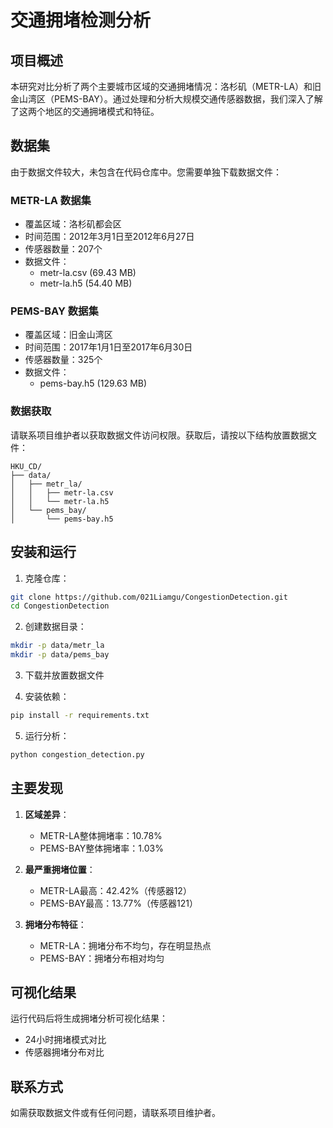 # 交通拥堵检测分析

## 项目概述
本研究对比分析了两个主要城市区域的交通拥堵情况：洛杉矶（METR-LA）和旧金山湾区（PEMS-BAY）。通过处理和分析大规模交通传感器数据，我们深入了解了这两个地区的交通拥堵模式和特征。

## 数据集
由于数据文件较大，未包含在代码仓库中。您需要单独下载数据文件：

### METR-LA 数据集
- 覆盖区域：洛杉矶都会区
- 时间范围：2012年3月1日至2012年6月27日
- 传感器数量：207个
- 数据文件：
  - metr-la.csv (69.43 MB)
  - metr-la.h5 (54.40 MB)

### PEMS-BAY 数据集
- 覆盖区域：旧金山湾区
- 时间范围：2017年1月1日至2017年6月30日
- 传感器数量：325个
- 数据文件：
  - pems-bay.h5 (129.63 MB)

### 数据获取
请联系项目维护者以获取数据文件访问权限。获取后，请按以下结构放置数据文件：

```
HKU_CD/
├── data/
│   ├── metr_la/
│   │   ├── metr-la.csv
│   │   └── metr-la.h5
│   └── pems_bay/
│       └── pems-bay.h5
```

## 安装和运行

1. 克隆仓库：
```bash
git clone https://github.com/021Liamgu/CongestionDetection.git
cd CongestionDetection
```

2. 创建数据目录：
```bash
mkdir -p data/metr_la
mkdir -p data/pems_bay
```

3. 下载并放置数据文件

4. 安装依赖：
```bash
pip install -r requirements.txt
```

5. 运行分析：
```bash
python congestion_detection.py
```

## 主要发现

1. **区域差异**：
   - METR-LA整体拥堵率：10.78%
   - PEMS-BAY整体拥堵率：1.03%

2. **最严重拥堵位置**：
   - METR-LA最高：42.42%（传感器12）
   - PEMS-BAY最高：13.77%（传感器121）

3. **拥堵分布特征**：
   - METR-LA：拥堵分布不均匀，存在明显热点
   - PEMS-BAY：拥堵分布相对均匀

## 可视化结果
运行代码后将生成拥堵分析可视化结果：
- 24小时拥堵模式对比
- 传感器拥堵分布对比

## 联系方式
如需获取数据文件或有任何问题，请联系项目维护者。 